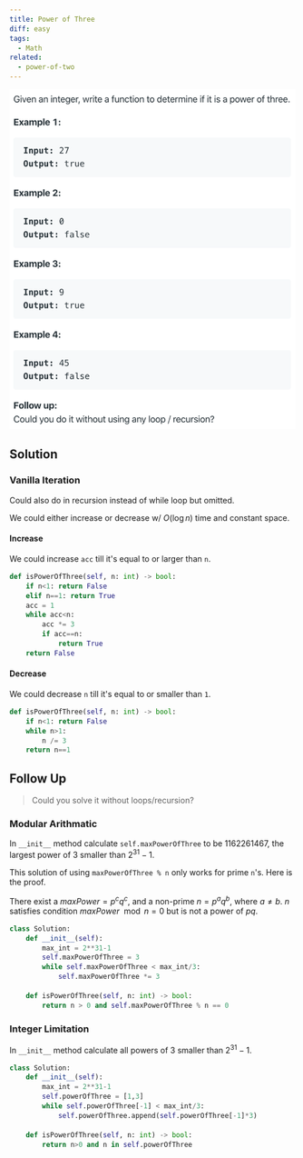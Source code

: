 ```yaml
---
title: Power of Three
diff: easy
tags:
  - Math
related:
  - power-of-two
---
```


<img class="medium-zoom" src="/algo/power-of-three.png" alt="https://leetcode.com/problems/power-of-three">

## Solution

### Vanilla Iteration

Could also do in recursion instead of while loop but omitted.

We could either increase or decrease w/ $O(\log n)$ time and constant space.

#### Increase

We could increase `acc` till it's equal to or larger than `n`.

```py
def isPowerOfThree(self, n: int) -> bool:
    if n<1: return False
    elif n==1: return True
    acc = 1
    while acc<n:
        acc *= 3
        if acc==n:
            return True
    return False
```

#### Decrease

We could decrease `n` till it's equal to or smaller than `1`.

```py
def isPowerOfThree(self, n: int) -> bool:
    if n<1: return False
    while n>1:
        n /= 3
    return n==1
```

## Follow Up

> Could you solve it without loops/recursion?

### Modular Arithmatic

In `__init__` method calculate `self.maxPowerOfThree` to be 1162261467, the largest power of 3 smaller than $2^{31} - 1$.

This solution of using `maxPowerOfThree % n` only works for prime `n`'s. Here is the proof.

There exist a $maxPower=p^c q^c$, and a non-prime $n = p^a q^b$, where $a\neq b$. $n$ satisfies condition $maxPower \mod n = 0$ but is not a power of $pq$.

```py
class Solution:
    def __init__(self):
        max_int = 2**31-1
        self.maxPowerOfThree = 3
        while self.maxPowerOfThree < max_int/3:
            self.maxPowerOfThree *= 3

    def isPowerOfThree(self, n: int) -> bool:
        return n > 0 and self.maxPowerOfThree % n == 0
```

### Integer Limitation

In `__init__` method calculate all powers of 3 smaller than $2^{31} - 1$.

```py
class Solution:
    def __init__(self):
        max_int = 2**31-1
        self.powerOfThree = [1,3]
        while self.powerOfThree[-1] < max_int/3:
            self.powerOfThree.append(self.powerOfThree[-1]*3)

    def isPowerOfThree(self, n: int) -> bool:
        return n>0 and n in self.powerOfThree
```
